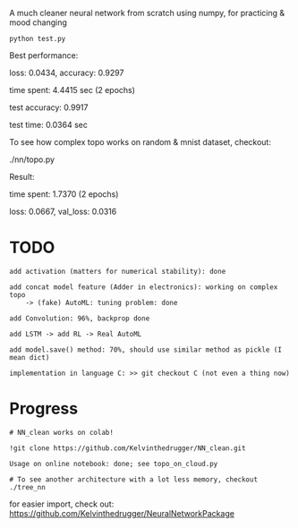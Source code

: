 A much cleaner neural network from scratch using numpy, for practicing & mood changing

    python test.py

Best performance: 

 loss: 0.0434, accuracy: 0.9297

 time spent: 4.4415 sec (2 epochs)

 test accuracy: 0.9917

 test time: 0.0364 sec


To see how complex topo works on random & mnist dataset, checkout:

   ./nn/topo.py 

Result:

 time spent: 1.7370 (2 epochs)

 loss: 0.0667, val_loss: 0.0316


# TODO

    add activation (matters for numerical stability): done

    add concat model feature (Adder in electronics): working on complex topo
        -> (fake) AutoML: tuning problem: done

    add Convolution: 96%, backprop done

    add LSTM -> add RL -> Real AutoML

    add model.save() method: 70%, should use similar method as pickle (I mean dict)

    implementation in language C: >> git checkout C (not even a thing now)

# Progress

    # NN_clean works on colab!

    !git clone https://github.com/Kelvinthedrugger/NN_clean.git

    Usage on online notebook: done; see topo_on_cloud.py

    # To see another architecture with a lot less memory, checkout ./tree_nn

    
for easier import, check out: https://github.com/Kelvinthedrugger/NeuralNetworkPackage 


